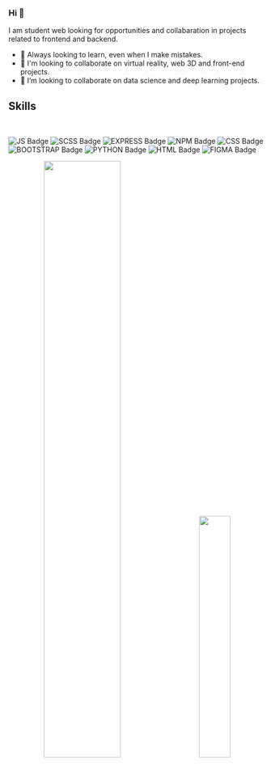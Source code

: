 
### Hi 👋
I am student web looking for opportunities and collabaration in projects related to frontend and backend.
- 🔭 Always looking to learn, even when I make mistakes.
- 🌱 I'm looking to collaborate on virtual reality, web 3D and front-end projects.
- 🤝 I’m looking to collaborate on data science and deep learning projects. 


## Skills

<br/>


![JS Badge](https://img.shields.io/badge/JavaScript-F7DF1E?style=for-the-badge&logo=javascript&logoColor=black)
![SCSS Badge](https://img.shields.io/badge/Sass-CC6699?style=for-the-badge&logo=sass&logoColor=white)
![EXPRESS Badge](https://img.shields.io/badge/Express.js-000000?style=for-the-badge&logo=express&logoColor=white)
![NPM Badge](https://img.shields.io/badge/npm-CB3837?style=for-the-badge&logo=npm&logoColor=white)
![CSS Badge](https://img.shields.io/badge/CSS3-1572B6?style=for-the-badge&logo=css3&logoColor=white)
![BOOTSTRAP Badge](https://img.shields.io/badge/Python-14354C?style=for-the-badge&logo=python&logoColor=white)
![PYTHON Badge](https://img.shields.io/badge/Bootstrap-563D7C?style=for-the-badge&logo=bootstrap&logoColor=white)
![HTML Badge](https://img.shields.io/badge/HTML5-E34F26?style=for-the-badge&logo=html5&logoColor=white)
![FIGMA Badge](https://img.shields.io/badge/Figma-F24E1E?style=for-the-badge&logo=figma&logoColor=white)


<p align="center">
   <img src = "https://github-readme-stats.vercel.app/api?username=Msamuelsons&show_icons=true&theme=dracula" width="55%">
&nbsp; &nbsp; &nbsp; &nbsp;
    <img src = "https://github-readme-stats.vercel.app/api/top-langs/?username=Msamuelsons&layout=compact&theme=dracula" width="35%"></p>
</p>

